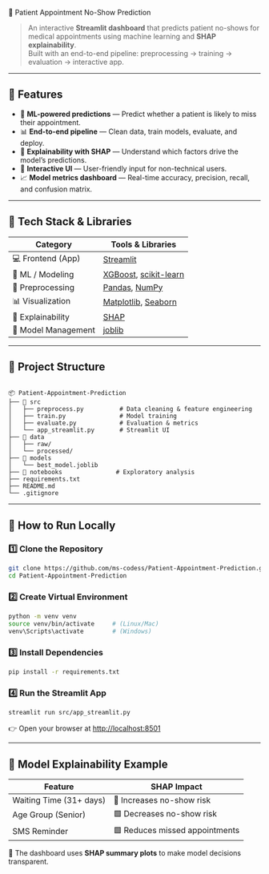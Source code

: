 🏥 Patient Appointment No-Show Prediction

> An interactive **Streamlit dashboard** that predicts patient no-shows for medical appointments using machine learning and **SHAP explainability**.  
> Built with an end-to-end pipeline: preprocessing → training → evaluation → interactive app.

---

## 🚀 Features

- 🤖 **ML-powered predictions** — Predict whether a patient is likely to miss their appointment.  
- 📊 **End-to-end pipeline** — Clean data, train models, evaluate, and deploy.  
- 🧠 **Explainability with SHAP** — Understand which factors drive the model’s predictions.  
- 🧭 **Interactive UI** — User-friendly input for non-technical users.  
- 📈 **Model metrics dashboard** — Real-time accuracy, precision, recall, and confusion matrix.

---

## 🧰 Tech Stack & Libraries

| Category                | Tools & Libraries                                                |
|--------------------------|------------------------------------------------------------------|
| 💻 Frontend (App)        | [Streamlit](https://streamlit.io/)                               |
| 🧠 ML / Modeling         | [XGBoost](https://xgboost.ai/), [scikit-learn](https://scikit-learn.org/) |
| 🧼 Preprocessing         | [Pandas](https://pandas.pydata.org/), [NumPy](https://numpy.org/) |
| 📊 Visualization         | [Matplotlib](https://matplotlib.org/), [Seaborn](https://seaborn.pydata.org/) |
| 🧠 Explainability        | [SHAP](https://shap.readthedocs.io/)                              |
| 🧾 Model Management      | [joblib](https://joblib.readthedocs.io/)                          |

---

## 📂 Project Structure

```

📦 Patient-Appointment-Prediction
├── 📁 src
│   ├── preprocess.py          # Data cleaning & feature engineering
│   ├── train.py               # Model training
│   ├── evaluate.py            # Evaluation & metrics
│   └── app_streamlit.py       # Streamlit UI
├── 📁 data
│   ├── raw/
│   └── processed/
├── 📁 models
│   └── best_model.joblib
├── 📁 notebooks               # Exploratory analysis
├── requirements.txt
├── README.md
└── .gitignore

````

---

## 🧪 How to Run Locally

### 1️⃣ Clone the Repository
```bash
git clone https://github.com/ms-codess/Patient-Appointment-Prediction.git
cd Patient-Appointment-Prediction
````

### 2️⃣ Create Virtual Environment

```bash
python -m venv venv
source venv/bin/activate     # (Linux/Mac)
venv\Scripts\activate        # (Windows)
```

### 3️⃣ Install Dependencies

```bash
pip install -r requirements.txt
```

### 4️⃣ Run the Streamlit App

```bash
streamlit run src/app_streamlit.py
```

👉 Open your browser at [http://localhost:8501](http://localhost:8501)

---

## 🧠 Model Explainability Example

| Feature                 | SHAP Impact                    |
| ----------------------- | ------------------------------ |
| Waiting Time (31+ days) | 🔺 Increases no-show risk      |
| Age Group (Senior)      | 🟩 Decreases no-show risk      |
| SMS Reminder            | 🟩 Reduces missed appointments |

🧭 The dashboard uses **SHAP summary plots** to make model decisions transparent.

